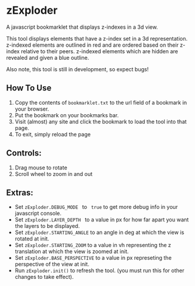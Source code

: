# zExploder
A javascript bookmarklet that displays z-indexes in a 3d view.

This tool displays elements that have a z-index set in a 3d representation.
z-indexed elements are outlined in red and are ordered based on their z-index relative to their peers.
z-indexed elements which are hidden are revealed and given a blue outline.

Also note, this tool is still in development, so expect bugs!

How To Use
-------
1. Copy the contents of `bookmarklet.txt` to the url field of a bookmark in your browser.
2. Put the bookmark on your bookmarks bar.
3. Visit (almost) any site and click the bookmark to load the tool into that page.
4. To exit, simply reload the page

Controls:
------------
1. Drag mouse to rotate
2. Scroll wheel to zoom in and out

Extras:
------------
* Set `zExploder.DEBUG_MODE ` to ` true` to get more debug info in your javascript console.
* Set `zExploder.LAYER_DEPTH ` to a value in px for how far apart you want the layers to be displayed.
* Set `zExploder.STARTING_ANGLE` to an angle in deg at which the view is rotated at init.
* Set `zExploder.STARTING_ZOOM` to a value in vh representing the z translation at which the view is zoomed at init.
* Set `zExploder.BASE_PERSPECTIVE` to a value in px represeting the perspective of the view at init.
* Run `zExploder.init()` to refresh the tool. (you must run this for other changes to take effect).
